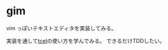 # gim

vim っぽいテキストエディタを実装してみる。

実装を通して[tcel](https://github.com/gdamore/tcell)の使い方を学んでみる。
できるだけTDDしたい。
